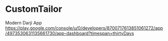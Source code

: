 # CustomTailor
Modern Darji App
https://play.google.com/console/u/0/developers/8700717613851061272/app/4973530631135661730/app-dashboard?timespan=thirtyDays
